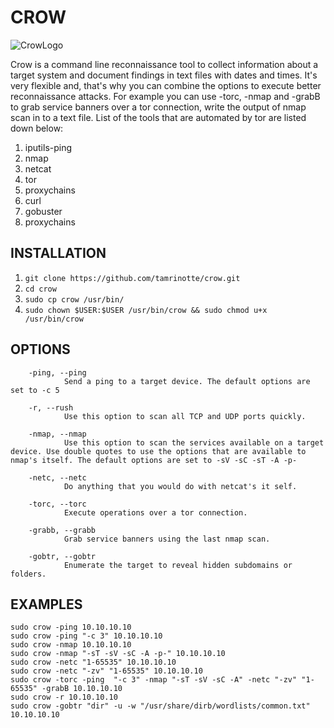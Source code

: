 # CROW
![CrowLogo](https://cdn.pixabay.com/photo/2017/01/31/17/00/animal-2025562_960_720.png)

Crow is a command line reconnaissance tool to collect information about a target system and document findings in text files with dates and times. It's very flexible and, that's why you can combine the options to execute better reconnaissance attacks. For example you can use -torc, -nmap and -grabB to grab service banners over a tor connection, write the output of nmap scan in to a text file. List of the tools that are automated by tor are listed down below:
 
1) iputils-ping 
2) nmap 
3) netcat
4) tor
5) proxychains 
6) curl
7) gobuster
8) proxychains

## INSTALLATION
1) ```git clone https://github.com/tamrinotte/crow.git```
2) ```cd crow```
3) ```sudo cp crow /usr/bin/```
4) ```sudo chown $USER:$USER /usr/bin/crow && sudo chmod u+x /usr/bin/crow```


## OPTIONS

	    -ping, --ping                                                                                                                   
                Send a ping to a target device. The default options are set to -c 5                                                     
                                                                                                                                        
	    -r, --rush                                                                                                                      
                Use this option to scan all TCP and UDP ports quickly.

	    -nmap, --nmap
                Use this option to scan the services available on a target device. Use double quotes to use the options that are available to nmap's itself. The default options are set to -sV -sC -sT -A -p-

        -netc, --netc
                Do anything that you would do with netcat's it self. 

        -torc, --torc
                Execute operations over a tor connection.

        -grabb, --grabb
                Grab service banners using the last nmap scan.
	    
	    -gobtr, --gobtr
                Enumerate the target to reveal hidden subdomains or folders.


## EXAMPLES
	sudo crow -ping 10.10.10.10
	sudo crow -ping "-c 3" 10.10.10.10
	sudo crow -nmap 10.10.10.10
	sudo crow -nmap "-sT -sV -sC -A -p-" 10.10.10.10
	sudo crow -netc "1-65535" 10.10.10.10
	sudo crow -netc "-zv" "1-65535" 10.10.10.10
	sudo crow -torc -ping  "-c 3" -nmap "-sT -sV -sC -A" -netc "-zv" "1-65535" -grabB 10.10.10.10
	sudo crow -r 10.10.10.10
	sudo crow -gobtr "dir" -u -w "/usr/share/dirb/wordlists/common.txt" 10.10.10.10
